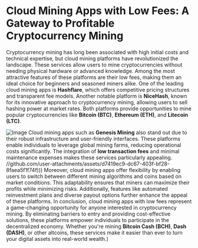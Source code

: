 # Cloud Mining Apps with Low Fees: A Gateway to Profitable Cryptocurrency Mining
Cryptocurrency mining has long been associated with high initial costs and technical expertise, but cloud mining platforms have revolutionized the landscape. These services allow users to mine cryptocurrencies without needing physical hardware or advanced knowledge. Among the most attractive features of these platforms are their low fees, making them an ideal choice for beginners and seasoned miners alike.
One of the leading cloud mining apps is **Hashflare**, which offers competitive pricing structures and transparent fee models. Another notable platform is **NiceHash**, known for its innovative approach to cryptocurrency mining, allowing users to sell hashing power at market rates. Both platforms provide opportunities to mine popular cryptocurrencies like **Bitcoin (BTC)**, **Ethereum (ETH)**, and **Litecoin (LTC)**.

![Image](https://github.com/user-attachments/assets/4a25d116-2220-4385-b08e-f287af8fcbc4)
Cloud mining apps such as **Genesis Mining** also stand out due to their robust infrastructure and user-friendly interfaces. These platforms enable individuals to leverage global mining farms, reducing operational costs significantly. The integration of **low transaction fees** and minimal maintenance expenses makes these services particularly appealing.
 //github.com/user-attachments/assets/d7419ec9-dc67-403f-bf28-8faea5f1f74f)))
Moreover, cloud mining apps offer flexibility by enabling users to switch between different mining algorithms and coins based on market conditions. This adaptability ensures that miners can maximize their profits while minimizing risks. Additionally, features like automated reinvestment plans and diverse payout options further enhance the appeal of these platforms.
In conclusion, cloud mining apps with low fees represent a game-changing opportunity for anyone interested in cryptocurrency mining. By eliminating barriers to entry and providing cost-effective solutions, these platforms empower individuals to participate in the decentralized economy. Whether you're mining **Bitcoin Cash (BCH)**, **Dash (DASH)**, or other altcoins, these services make it easier than ever to turn your digital assets into real-world wealth.)
